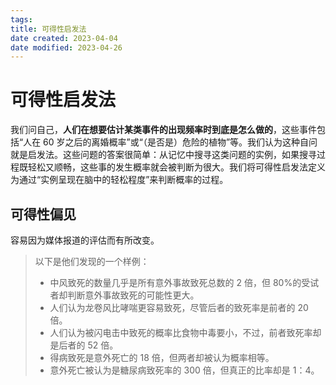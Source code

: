 ```yaml
---
tags:
title: 可得性启发法
date created: 2023-04-04
date modified: 2023-04-26
---
```


# 可得性启发法

我们问自己，**人们在想要估计某类事件的出现频率时到底是怎么做的**，这些事件包括“人在 60 岁之后的离婚概率”或“（是否是）危险的植物”等。我们认为这种自问就是启发法。这些问题的答案很简单：从记忆中搜寻这类问题的实例，如果搜寻过程既轻松又顺畅，这些事的发生概率就会被判断为很大。我们将可得性启发法定义为通过“实例呈现在脑中的轻松程度”来判断概率的过程。

## 可得性偏见

容易因为媒体报道的评估而有所改变。

> 以下是他们发现的一个样例：
>
> - 中风致死的数量几乎是所有意外事故致死总数的 2 倍，但 80%的受试者却判断意外事故致死的可能性更大。
> - 人们认为龙卷风比哮喘更容易致死，尽管后者的致死率是前者的 20 倍。
> - 人们认为被闪电击中致死的概率比食物中毒要小，不过，前者致死率却是后者的 52 倍。
> - 得病致死是意外死亡的 18 倍，但两者却被认为概率相等。
> - 意外死亡被认为是糖尿病致死率的 300 倍，但真正的比率却是 1：4。
